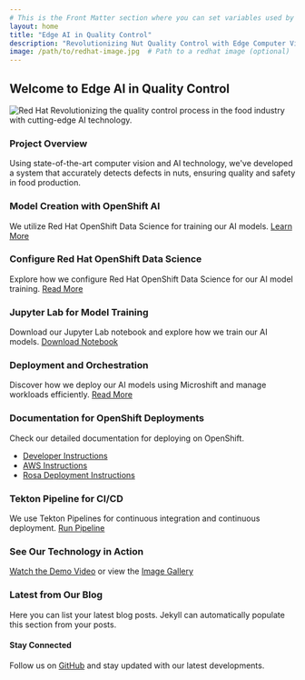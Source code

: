 ```yaml
---
# This is the Front Matter section where you can set variables used by Jekyll
layout: home
title: "Edge AI in Quality Control"
description: "Revolutionizing Nut Quality Control with Edge Computer Vision using YOLO V5 and Microshift"
image: /path/to/redhat-image.jpg  # Path to a redhat image (optional)
---
```


<!-- Hero Section -->
## Welcome to Edge AI in Quality Control
![Red Hat](/path/to/redhat-image.jpg)  <!-- Path to the same or different Red Hat image -->
Revolutionizing the quality control process in the food industry with cutting-edge AI technology.

<!-- Project Overview -->
### Project Overview
Using state-of-the-art computer vision and AI technology, we've developed a system that accurately detects defects in nuts, ensuring quality and safety in food production.

<!-- Model Creation with OpenShift AI -->
### Model Creation with OpenShift AI
We utilize Red Hat OpenShift Data Science for training our AI models. [Learn More](/model-creation)

<!-- Jupyter Lab Overview -->
### Configure Red Hat OpenShift Data Science
Explore how we configure Red Hat OpenShift Data Science for our AI model training. [Read More](deployments/configure_rhods)

### Jupyter Lab for Model Training
Download our Jupyter Lab notebook and explore how we train our AI models. [Download Notebook](deployments/run_rhods_notebooks)

<!-- Workload Container & Microshift Deployment -->
### Deployment and Orchestration
Discover how we deploy our AI models using Microshift and manage workloads efficiently. [Read More](/deployment)

<!-- OpenShift Deployment Documentation -->
### Documentation for OpenShift Deployments
Check our detailed documentation for deploying on OpenShift. 
* [Developer Instructions](deployments/developer_deployment)
* [AWS Instructions](deployments/aws_deployment)
* [Rosa Deployment Instructions](deployments/rosa)

<!-- Tekton Pipeline -->
### Tekton Pipeline for CI/CD
We use Tekton Pipelines for continuous integration and continuous deployment. [Run Pipeline](/deployments/run_tekton_pipeline)

<!-- Demo Section -->
### See Our Technology in Action
[Watch the Demo Video](/path/to/demo-video) or view the [Image Gallery](/image-gallery)

<!-- Latest Blog Posts -->
### Latest from Our Blog
Here you can list your latest blog posts. Jekyll can automatically populate this section from your posts.

<!-- Footer -->
#### Stay Connected
Follow us on [GitHub](https://github.com/redhat-ai-edge-pins-demo) and stay updated with our latest developments.
